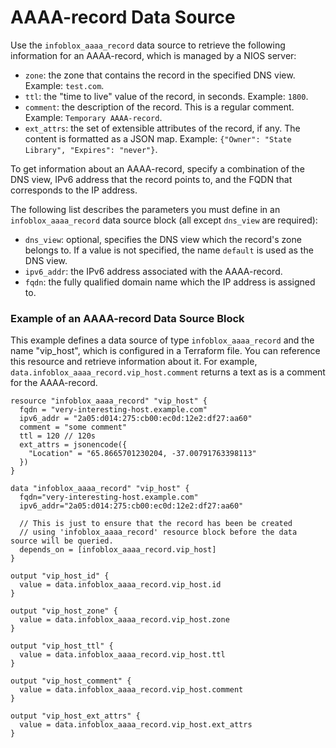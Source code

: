 # AAAA-record Data Source

Use the `infoblox_aaaa_record` data source to retrieve the following information for an AAAA-record, which is managed by a NIOS server:

* `zone`: the zone that contains the record in the specified DNS view. Example: `test.com`.
* `ttl`: the "time to live" value of the record, in seconds. Example: `1800`.
* `comment`: the description of the record. This is a regular comment. Example: `Temporary AAAA-record`.
* `ext_attrs`: the set of extensible attributes of the record, if any. The content is formatted as a JSON map. Example: `{"Owner": "State Library", "Expires": "never"}`.

To get information about an AAAA-record, specify a combination of the DNS view, IPv6 address that the record points to, and the FQDN that corresponds to the IP address.

The following list describes the parameters you must define in an `infoblox_aaaa_record` data source block (all except `dns_view` are required):

* `dns_view`: optional, specifies the DNS view which the record's zone belongs to. If a value is not specified, the name `default` is used as the DNS view.
* `ipv6_addr`: the IPv6 address associated with the AAAA-record.
* `fqdn`: the fully qualified domain name which the IP address is assigned to.

### Example of an AAAA-record Data Source Block

This example defines a data source of type `infoblox_aaaa_record` and the name "vip_host", which is configured in a Terraform file.
You can reference this resource and retrieve information about it. For example, `data.infoblox_aaaa_record.vip_host.comment` returns
a text as is a comment for the AAAA-record.

```hcl
resource "infoblox_aaaa_record" "vip_host" {
  fqdn = "very-interesting-host.example.com"
  ipv6_addr = "2a05:d014:275:cb00:ec0d:12e2:df27:aa60"
  comment = "some comment"
  ttl = 120 // 120s
  ext_attrs = jsonencode({
    "Location" = "65.8665701230204, -37.00791763398113"
  })
}

data "infoblox_aaaa_record" "vip_host" {
  fqdn="very-interesting-host.example.com"
  ipv6_addr="2a05:d014:275:cb00:ec0d:12e2:df27:aa60"

  // This is just to ensure that the record has been be created
  // using 'infoblox_aaaa_record' resource block before the data source will be queried.
  depends_on = [infoblox_aaaa_record.vip_host]
}

output "vip_host_id" {
  value = data.infoblox_aaaa_record.vip_host.id
}

output "vip_host_zone" {
  value = data.infoblox_aaaa_record.vip_host.zone
}

output "vip_host_ttl" {
  value = data.infoblox_aaaa_record.vip_host.ttl
}

output "vip_host_comment" {
  value = data.infoblox_aaaa_record.vip_host.comment
}

output "vip_host_ext_attrs" {
  value = data.infoblox_aaaa_record.vip_host.ext_attrs
}
```
